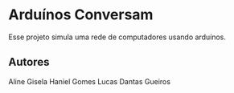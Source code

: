 # Arduínos Conversam

Esse projeto simula uma rede de computadores usando arduínos.

## Autores

Aline Gisela
Haniel Gomes
Lucas Dantas Gueiros
